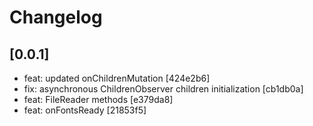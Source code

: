 # Changelog

## [0.0.1]

- feat: updated onChildrenMutation [424e2b6]
- fix: asynchronous ChildrenObserver children initialization [cb1db0a]
- feat: FileReader methods [e379da8]
- feat: onFontsReady [21853f5]
